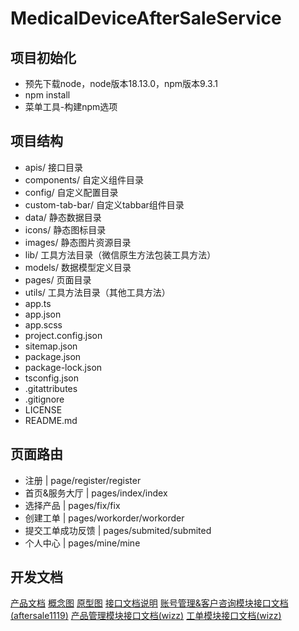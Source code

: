 # MedicalDeviceAfterSaleService

## 项目初始化

* 预先下载node，node版本18.13.0，npm版本9.3.1
* npm install
* 菜单工具-构建npm选项

## 项目结构

- apis/ 接口目录
- components/ 自定义组件目录
- config/ 自定义配置目录
- custom-tab-bar/ 自定义tabbar组件目录
- data/ 静态数据目录
- icons/ 静态图标目录
- images/ 静态图片资源目录
- lib/ 工具方法目录（微信原生方法包装工具方法）
- models/ 数据模型定义目录
- pages/ 页面目录
- utils/ 工具方法目录（其他工具方法）
- app.ts
- app.json
- app.scss
- project.config.json
- sitemap.json
- package.json
- package-lock.json
- tsconfig.json
- .gitattributes
- .gitignore
- LICENSE
- README.md

## 页面路由

- 注册 | page/register/register
- 首页&服务大厅 | pages/index/index
- 选择产品 | pages/fix/fix
- 创建工单 | pages/workorder/workorder
- 提交工单成功反馈 | pages/submited/submited
- 个人中心 | pages/mine/mine

## 开发文档

[产品文档](https://wizzstudio.feishu.cn/docx/doxcn3OPMHR2E2UbeU8PWE0EjFh)
[概念图](https://modao.cc/app/uojxAUBurl46enoCEJNZy)
[原型图](https://www.figma.com/file/AexzIo733ORZWnnNYJNRVo/%E5%AE%A2%E6%9C%8D%E5%B7%A5%E5%8D%95%E7%B3%BB%E7%BB%9F)
[接口文档说明](https://wizzstudio.feishu.cn/docx/QYondktQKoDH2vx6n0BcEedCnVh)
[账号管理&客户咨询模块接口文档(aftersale1119)](https://www.eolink.com/share/index?shareCode=qvPkxP)
[产品管理模块接口文档(wizz)](https://www.eolink.com/share/index?shareCode=FugySB)
[工单模块接口文档(wizz)](https://www.eolink.com/share/index?shareCode=Ynzy7T)
